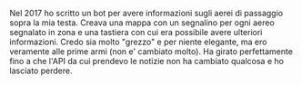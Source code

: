 Nel 2017 ho scritto un bot per avere informazioni sugli aerei di passaggio sopra la mia testa. 
Creava una mappa con un segnalino per ogni aereo segnalato in zona e una tastiera con cui era possibile avere ulteriori informazioni.
Credo sia molto "grezzo" e per niente elegante, ma ero veramente alle prime armi (non e' cambiato molto).
Ha girato perfettamente fino a che l'API da cui prendevo le notizie non ha cambiato qualcosa e ho lasciato perdere.
